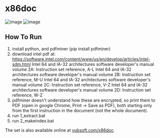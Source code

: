 x86doc
======
![image](https://user-images.githubusercontent.com/19568093/234743510-51bc85fb-336f-44de-a6c8-cf3e584000a0.png)
![image](https://user-images.githubusercontent.com/19568093/234743611-05f68da4-42cc-43ed-a375-0b855536ec57.png)

How To Run
----------

1. install python, and pdfminer (pip install pdfminer)
2. download intel pdf at: https://software.intel.com/content/www/us/en/develop/articles/intel-sdm.html
   Intel 64 and IA-32 architectures software developer's manual volume 2A: Instruction set reference, A-L
   Intel 64 and IA-32 architectures software developer's manual volume 2B: Instruction set reference, M-U
   Intel 64 and IA-32 architectures software developer's manual volume 2C: Instruction set reference, V-Z
   Intel 64 and IA-32 architectures software developer's manual volume 2D: Instruction set reference, W-Z
3. pdfminer doesn't understand how these are encrypted, so print them to PDF (open in google Chrome, Print -> Save as PDF), both starting only from the first instruction in the document (not the whole document).
4. run 1_extract.bat
5. run 2_makeindex.bat

The set is also available online at [yubsoft.com/x86doc][2].

  [1]: https://software.intel.com/content/www/us/en/develop/articles/intel-sdm.html
  [2]: https://www.yubsoft.com/x86doc/
